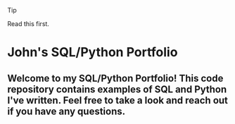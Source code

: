> [!TIP]
> Read this first. 


# John's SQL/Python Portfolio

## Welcome to my SQL/Python Portfolio! This code repository contains examples of SQL and Python I've written. Feel free to take a look and reach out if you have any questions.
